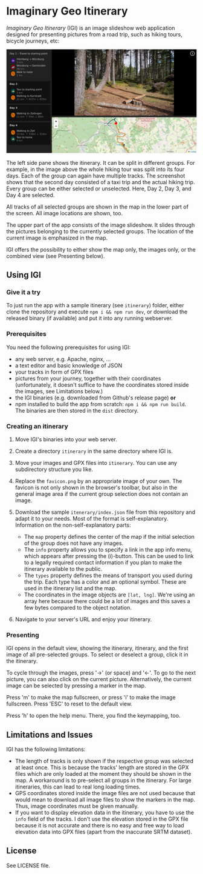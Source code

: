 Imaginary Geo Itinerary
===

_Imaginary Geo Itinerary_ (IGI) is an image slideshow web application designed for 
presenting pictures from a road trip, such as hiking tours, bicycle journeys, etc:

![Screenshot from the app](./screenshots/app.png)

The left side pane shows the itinerary. It can be split in different groups. For example, 
in the image above the whole hiking tour was split into its four days. Each of the group
can again have multiple tracks. The screenshot shows that the second day consisted of a
taxi trip and the actual hiking trip. Every group can be either selected or unselected. Here,
Day 2, Day 3, and Day 4 are selected.

All tracks of all selected groups are shown in the map in the lower part of the screen. All image locations are shown, too.

The upper part of the app consists of the image slideshow. It slides through the pictures belonging
to the currently selected groups. The location of the current image is emphasized in the map.

IGI offers the possibility to either show the map only, the images only, or the combined view (see Presenting below).

## Using IGI
### Give it a try

To just run the app with a sample itinerary (see `itinerary`) folder, either clone the repository and
execute `npm i && npm run dev`, or download the released binary (if available) and put it into any running webserver.

### Prerequisites

You need the following prerequisites for using IGI:

* any web server, e.g. Apache, nginx, …
* a text editor and basic knowledge of JSON
* your tracks in form of GPX files
* pictures from your journey, together with their coordinates (unfortunately, it doesn't suffice to 
  have the coordinates stored inside the images, see Limitations below.)
* the IGI binaries (e.g. downloaded from Github's release page) __or__
* npm installed to build the app from scratch: `npm i && npm run build`. The binaries are then stored in the `dist` directory.

### Creating an itinerary

1. Move IGI's binaries into your web server.
2. Create a directory `itinerary` in the same directory where IGI is.
3. Move your images and GPX files into `itinerary`. You can use any subdirectory structure you like.
4. Replace the `favicon.png` by an appropriate image of your own. The favicon is not only shown
   in the browser's toolbar, but also in the general image area if the current group selection does not contain
   an image.
5. Download the sample `itenerary/index.json` file from this repository and adapt it to your needs. Most of the
   format is self-explanatory. Information on the non-self-explanatory parts:
   
   * The `map` property defines the center of the map if the initial selection of the group does not have any images.
   * The `info` property allows you to specify a link in the app info menu, which appears after pressing the (i)-button.
     This can be used to link to a legally required contact information if you plan to make the itinerary available to the public.
   * The `types` property defines the means of transport you used during the trip. Each type has a color and an optional
     symbol. These are used in the itinerary list and the map.
   * The coordinates in the image objects are `[lat, lng]`. We're using an array here because there could be a lot of
     images and this saves a few bytes compared to the object notation.
6. Navigate to your server's URL and enjoy your itinerary.

### Presenting

IGI opens in the default view, showing the itinerary, itinerary, and the first image of all pre-selected
groups. To select or deselect a group, click it in the itinerary. 

To cycle through the images, press '→' (or space) and '←'. To go to the next picture, you can also
click on the current picture. Alternatively, the current image can be selected by pressing a marker in the
map.

Press 'm' to make the map fullscreen, or press 'i' to make the image fullscreen. Press 'ESC' to 
reset to the default view.

Press 'h' to open the help menu. There, you find the keymapping, too.

## Limitations and Issues

IGI has the following limitations:

* The length of tracks is only shown if the respective group was selected at least once. This is because the tracks'
  length are stored in the GPX files which are only loaded at the moment they should be shown in the map. A workaround
  is to pre-select all groups in the itinerary. For large itineraries, this can lead to real long loading times.
* GPS coordinates stored inside the image files are not used because that would mean to download all image files
  to show the markers in the map. Thus, image coordinates must be given manually.
* If you want to display elevation data in the itinerary, you have to use the `info` field of the tracks. I don't use
  the elevation stored in the GPX file because it is not accurate and there is no easy and free way to load
  elevation data into GPX files (apart from the inaccurate SRTM dataset).

## License

See LICENSE file.
